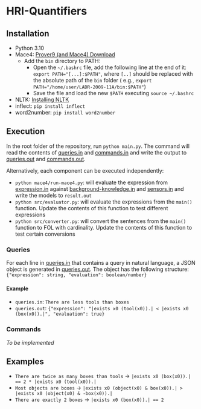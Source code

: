 # HRI-Quantifiers

## Installation

- Python 3.10
- Mace4: [Prover9 (and Mace4) Download](https://www.cs.unm.edu/~mccune/prover9/download/)
    - Add the `bin` directory to PATH:
        - Open the `~/.bashrc` file, add the following line at the end of it: `export PATH="[...]:$PATH"`, where `[..]`
          should be replaced with the absolute path of the `bin` folder (
          e.g., `export PATH="/home/user/LADR-2009-11A/bin:$PATH"`)
        - Save the file and load the new `$PATH` executing `source ~/.bashrc`
- NLTK: [Installing NLTK](https://www.nltk.org/install.html)
- inflect: `pip install inflect`
- word2number: `pip install word2number`

## Execution

In the root folder of the repository, run `python main.py`. The command will read the contents
of [queries.in](input/queries.in) and [commands.in](input/commands.in) and write the output
to [queries.out](output/queries.out) and [commands.out](output/commands.out).

Alternatively, each component can be executed independently:

- `python mace4/run-mace4.py`: will evaluate the expression from [expression.in](mace4/expression.in)
  against [background-knowledge.in](mace4/background-knowledge.in) and [sensors.in](mace4/sensors.in) and write the
  models to `result.out`
- `python src/evaluator.py`: will evaluate the expressions from the `main()` function. Update the contents of this
  function to test different expressions
- `python src/converter.py`: will convert the sentences from the `main()` function to FOL with cardinality. Update the
  contents of this function to test certain conversions

### Queries

For each line in [queries.in](input/queries.in) that contains a query in natural language, a JSON object is generated
in [queries.out](output/queries.out). The object has the following
structure: `{"expression": string, "evaluation": boolean/number}`

#### Example

- `queries.in`: `There are less tools than boxes`
- `queries.out`: `{"expression": "|exists x0 (tool(x0)).| < |exists x0 (box(x0)).|", "evaluation": true}`

### Commands

_To be implemented_

## Examples

- `There are twice as many boxes than tools` &rarr; `|exists x0 (box(x0)).| == 2 * |exists x0 (tool(x0)).|`
- `Most objects are boxes` &rarr; `|exists x0 (object(x0) & box(x0)).| > |exists x0 (object(x0) & -box(x0)).|`
- `There are exactly 2 boxes` &rarr; `|exists x0 (box(x0)).| == 2`
